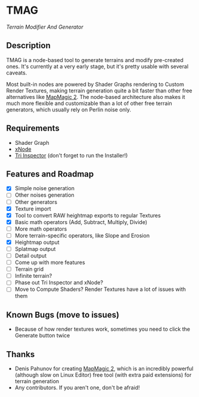 # TMAG
*Terrain Modifier And Generator*

## Description
TMAG is a node-based tool to generate terrains and modify pre-created ones. It's currently at a very early stage, but it's pretty usable with several caveats.

Most built-in nodes are powered by Shader Graphs rendering to Custom Render Textures, making terrain generation quite a bit faster than other free alternatives like [MapMagic 2](https://assetstore.unity.com/packages/tools/terrain/mapmagic-2-165180). The node-based architecture also makes it much more flexible and customizable than a lot of other free terrain generators, which usually rely on Perlin noise only.

## Requirements
- Shader Graph
- [xNode](https://github.com/Siccity/xNode/)
- [Tri Inspector](https://github.com/codewriter-packages/Tri-Inspector) (don't forget to run the Installer!)

## Features and Roadmap
- [x] Simple noise generation
- [ ] Other noises generation
- [ ] Other generators
- [x] Texture import
- [x] Tool to convert RAW heightmap exports to regular Textures
- [x] Basic math operators (Add, Subtract, Multiply, Divide)
- [ ] More math operators
- [ ] More terrain-specific operators, like Slope and Erosion
- [x] Heightmap output
- [ ] Splatmap output
- [ ] Detail output
- [ ] Come up with more features
- [ ] Terrain grid
- [ ] Infinite terrain?
- [ ] Phase out Tri Inspector and xNode?
- [ ] Move to Compute Shaders? Render Textures have a lot of issues with them

## Known Bugs (move to issues)
- Because of how render textures work, sometimes you need to click the Generate button twice

## Thanks
- Denis Pahunov for creating [MapMagic 2](https://assetstore.unity.com/packages/tools/terrain/mapmagic-2-165180), which is an incredibly powerful (although slow on Linux Editor) free tool (with extra paid extensions) for terrain generation
- Any contributors. If you aren't one, don't be afraid!